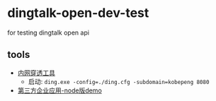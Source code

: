 # dingtalk-open-dev-test
for testing dingtalk open api

## tools

- [内网穿透工具](https://open-doc.dingtalk.com/microapp/debug/ucof2g)
  - 启动: `ding.exe -config=./ding.cfg -subdomain=kobepeng 8080`
- [第三方企业应用-node版demo](https://open-doc.dingtalk.com/microapp/isv/aq2wlv)